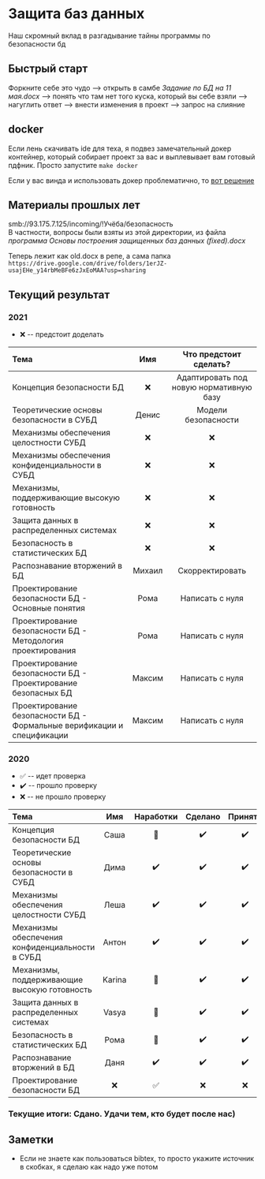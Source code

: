 # Защита баз данных

Наш скромный вклад в разгадывание тайны программы по безопасности бд

## Быстрый старт

Форкните себе это чудо --> открыть в самбе *Задание по БД на 11 мая.docx* --> понять что там нет того куска, который вы себе взяли --> нагуглить ответ --> внести изменения в проект --> запрос на слияние

## docker

Если лень скачивать ide для теха, я подвез замечательный докер контейнер, который собирает проект за вас и выплевывает вам готовый пдфник. Просто запустите `make docker`

Если у вас винда и использовать докер проблематично, то [вот решение](https://ubuntu.com/tutorials/tutorial-install-ubuntu-desktop#1-overview)

## Материалы прошлых лет

smb://93.175.7.125/incoming/!Учёба/безопасность  
В частности, вопросы были взяты из этой директории, из файла *программа Основы построения защищенных баз данных (fixed).docx*

Теперь лежит как old.docx в репе, а сама папка ```https://drive.google.com/drive/folders/1erJZ-usajEHe_y14rbMeBFe6zJxEoMAA?usp=sharing```

## Текущий результат

### 2021

* :x: -- предстоит доделать

| Тема | Имя | Что предстоит сделать? |
| :--- | :-: | :--------------------: |
| Концепция безопасности БД                       | :x: | Адаптировать под новую нормативную базу |
| Теоретические основы безопасности в СУБД        | Денис | Модели безопасности |
| Механизмы обеспечения целостности СУБД          | :x: | :x: |
| Механизмы обеспечения конфиденциальности в СУБД | :x: | :x: |
| Механизмы, поддерживающие высокую готовность    | :x: | :x: |
| Защита данных в распределенных системах         | :x: | :x: |
| Безопасность в статистических БД                | :x: | :x: |
| Распознавание вторжений в БД                    | Михаил | Скорректировать |
| Проектирование безопасности БД - Основные понятия | Рома | Написать с нуля |
| Проектирование безопасности БД - Методология проектирования | Рома | Написать с нуля |
| Проектирование безопасности БД - Проектирование безопасных БД | Максим | Написать с нуля |
| Проектирование безопасности БД - Формальные верификации и спецификации | Максим | Написать с нуля |

### 2020

* :white_check_mark: -- идет проверка
* :heavy_check_mark: -- прошло проверку
* :x: -- не прошло проверку

| Тема | Имя | Наработки | Сделано | Принято |
| :--- | :-: | :--------:| :-----: | :-----: |
| Концепция безопасности БД                       | Саша | :poop: | :heavy_check_mark: | :heavy_check_mark: |
| Теоретические основы безопасности в СУБД        | Дима | :heavy_check_mark: | :heavy_check_mark: | :heavy_check_mark: |
| Механизмы обеспечения целостности СУБД          | Леша | :heavy_check_mark: | :heavy_check_mark: | :heavy_check_mark: |
| Механизмы обеспечения конфиденциальности в СУБД | Антон | :heavy_check_mark: | :heavy_check_mark: | :heavy_check_mark: |
| Механизмы, поддерживающие высокую готовность    | Karina | :poop: | :heavy_check_mark: | :heavy_check_mark: |
| Защита данных в распределенных системах         | Vasya | :poop: | :heavy_check_mark: | :heavy_check_mark: |
| Безопасность в статистических БД                | Рома | :poop: | :heavy_check_mark: | :heavy_check_mark: |
| Распознавание вторжений в БД                    | Даня | :heavy_check_mark: | :heavy_check_mark: | :heavy_check_mark: |
| Проектирование безопасности БД                  | :x: | :white_check_mark: | :x: | :x: |

### Текущие итоги: Сдано. Удачи тем, кто будет после нас)

## Заметки

* Если не знаете как пользоваться bibtex, то просто укажите источник в скобках, я сделаю как надо уже потом
